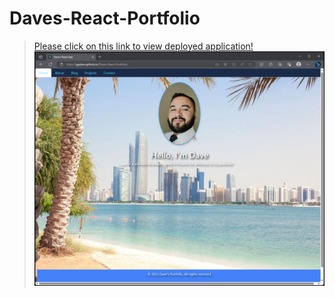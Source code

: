 # Daves-React-Portfolio
>[Please click on this link to view deployed application!](https://GGDave.github.io/Daves-React-Portfolio)
>![picture.][def]
>
>
>

[def]: ./images/reactapp.png
>